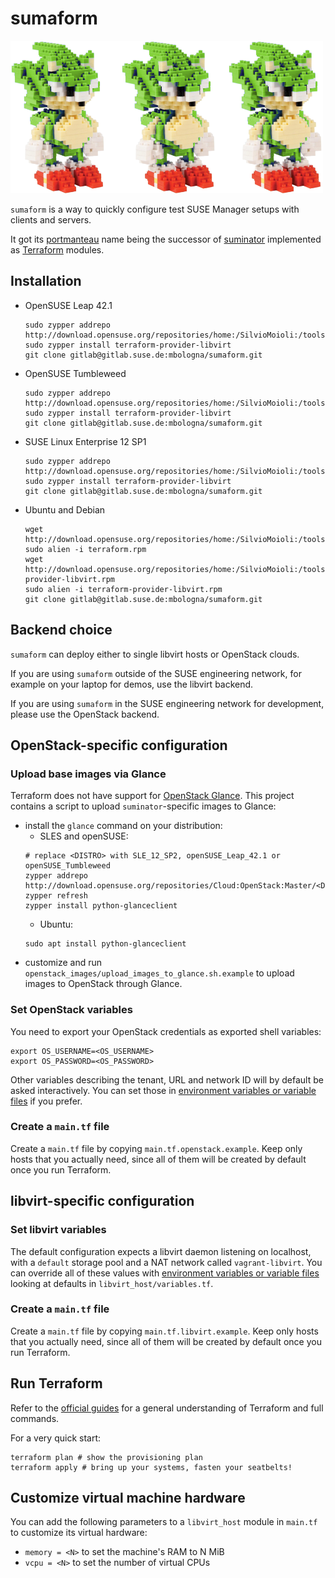 # sumaform

![Sumicform, a green hedgehog made of bricks, sumaform's mascot](help/sumicform.png)

`sumaform` is a way to quickly configure test SUSE Manager setups with clients and servers.

It got its [portmanteau](https://en.wikipedia.org/wiki/Portmanteau) name being the successor of [suminator](https://github.com/SUSE/suminator/) implemented as [Terraform](https://www.terraform.io/) modules.

## Installation

- OpenSUSE Leap 42.1
  ```
  sudo zypper addrepo http://download.opensuse.org/repositories/home:/SilvioMoioli:/tools/openSUSE_Leap_42.1/home:SilvioMoioli:tools.repo
  sudo zypper install terraform-provider-libvirt
  git clone gitlab@gitlab.suse.de:mbologna/sumaform.git
  ```
- OpenSUSE Tumbleweed
  ```
  sudo zypper addrepo http://download.opensuse.org/repositories/home:/SilvioMoioli:/tools/openSUSE_Tumbleweed/home:SilvioMoioli:tools.repo
  sudo zypper install terraform-provider-libvirt
  git clone gitlab@gitlab.suse.de:mbologna/sumaform.git
  ```
- SUSE Linux Enterprise 12 SP1
  ```
  sudo zypper addrepo http://download.opensuse.org/repositories/home:/SilvioMoioli:/tools/openSUSE_Tumbleweed/home:SilvioMoioli:tools.repo
  sudo zypper install terraform-provider-libvirt
  git clone gitlab@gitlab.suse.de:mbologna/sumaform.git
  ```
- Ubuntu and Debian
  ```
  wget http://download.opensuse.org/repositories/home:/SilvioMoioli:/tools/SLE_12_SP1/x86_64/terraform.rpm
  sudo alien -i terraform.rpm
  wget http://download.opensuse.org/repositories/home:/SilvioMoioli:/tools/SLE_12_SP1/x86_64/terraform-provider-libvirt.rpm
  sudo alien -i terraform-provider-libvirt.rpm
  git clone gitlab@gitlab.suse.de:mbologna/sumaform.git
  ```

## Backend choice

`sumaform` can deploy either to single libvirt hosts or OpenStack clouds.

If you are using `sumaform` outside of the SUSE engineering network, for example on your laptop for demos, use the libvirt backend.

If you are using `sumaform` in the SUSE engineering network for development, please use the OpenStack backend.


## OpenStack-specific configuration

### Upload base images via Glance

Terraform does not have support for [OpenStack Glance](http://docs.openstack.org/developer/glance/).
This project contains a script to upload `suminator`-specific images to Glance:

* install the `glance` command on your distribution:
  * SLES and openSUSE:
  ```
  # replace <DISTRO> with SLE_12_SP2, openSUSE_Leap_42.1 or openSUSE_Tumbleweed
  zypper addrepo http://download.opensuse.org/repositories/Cloud:OpenStack:Master/<DISTRO>/Cloud:OpenStack:Master.repo
  zypper refresh
  zypper install python-glanceclient
  ```
  * Ubuntu:
  ```
  sudo apt install python-glanceclient
  ```
* customize and run `openstack_images/upload_images_to_glance.sh.example` to upload images to OpenStack through Glance.

### Set OpenStack variables

You need to export your OpenStack credentials as exported shell variables:

```
export OS_USERNAME=<OS_USERNAME>
export OS_PASSWORD=<OS_PASSWORD>
```

Other variables describing the tenant, URL and network ID will by default be asked interactively. You can set those in [environment variables or variable files](https://www.terraform.io/docs/configuration/variables.html#environment-variables) if you prefer.

### Create a `main.tf` file

Create a `main.tf` file by copying `main.tf.openstack.example`. Keep only hosts that you actually need, since all of them will be created by default once you run Terraform.

## libvirt-specific configuration

### Set libvirt variables

The default configuration expects a libvirt daemon listening on localhost, with a `default` storage pool and a NAT network called `vagrant-libvirt`. You can override all of these values with [environment variables or variable files](https://www.terraform.io/docs/configuration/variables.html#environment-variables) looking at defaults in `libvirt_host/variables.tf`.

### Create a `main.tf` file

Create a `main.tf` file by copying `main.tf.libvirt.example`. Keep only hosts that you actually need, since all of them will be created by default once you run Terraform.

## Run Terraform

Refer to the [official guides](https://www.terraform.io/docs/index.html) for a general understanding of Terraform and full commands.

For a very quick start:
```
terraform plan # show the provisioning plan
terraform apply # bring up your systems, fasten your seatbelts!
```

## Customize virtual machine hardware

You can add the following parameters to a `libvirt_host` module in `main.tf` to customize its virtual hardware:
 - `memory = <N>` to set the machine's RAM to N MiB
 - `vcpu = <N>` to set the number of virtual CPUs
